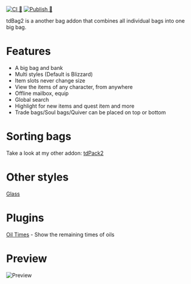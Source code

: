 [![CI 🧃](https://github.com/DengSir/tdBag2/actions/workflows/ci.yml/badge.svg)](https://github.com/DengSir/tdBag2/actions/workflows/ci.yml)
[![Publish 🚛](https://github.com/DengSir/tdBag2/actions/workflows/publish.yml/badge.svg)](https://github.com/DengSir/tdBag2/actions/workflows/publish.yml)

tdBag2 is a another bag addon that combines all individual bags into one big bag.

# Features
- A big bag and bank
- Multi styles (Default is Blizzard)
- Item slots never change size
- View the items of any character, from anywhere
- Offline mailbox, equip
- Global search
- Highlight for new items and quest item and more
- Trade bags/Soul bags/Quiver can be placed on top or bottom

# Sorting bags
Take a look at my other addon: [tdPack2](https://www.curseforge.com/wow/addons/tdpack2 "tdPack2")

# Other styles
[Glass](https://www.curseforge.com/wow/addons/tdbag2-glass "Glass")

# Plugins
[Oil Times](https://www.curseforge.com/wow/addons/tdbag2-oiltimes "Oil Times") - Show the remaining times of oils

# Preview
![Preview](https://media.forgecdn.net/attachments/266/723/popo20191024151426.jpg "Preview")
